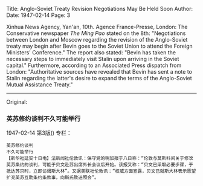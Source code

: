 Title: Anglo-Soviet Treaty Revision Negotiations May Be Held Soon
Author:
Date: 1947-02-14
Page: 3

Xinhua News Agency, Yan'an, 10th. Agence France-Presse, London: The Conservative newspaper *The Ming Pao* stated on the 8th: "Negotiations between London and Moscow regarding the revision of the Anglo-Soviet treaty may begin after Bevin goes to the Soviet Union to attend the Foreign Ministers' Conference." The report also stated: "Bevin has taken the necessary steps to immediately visit Stalin upon arriving in the Soviet capital." Furthermore, according to an Associated Press dispatch from London: "Authoritative sources have revealed that Bevin has sent a note to Stalin regarding the latter's desire to expand the terms of the Anglo-Soviet Mutual Assistance Treaty."



<hr /> 

Original: 


### 英苏修约谈判不久可能举行

1947-02-14
第3版()
专栏：

    英苏修约谈判
    不久可能举行
    【新华社延安十日电】法新闻社伦敦讯：保守党的明加报于八日称：“伦敦与莫斯科间关于修改英苏条约的谈判，可能于贝文赴苏出席外长会议后开始。该报又称：“贝文已采取必要步骤，于抵达苏京时，立即访谒斯大林”。又据美联社伦敦讯：“权威方面宣露，贝文已就斯大林表示愿望扩充英苏互助条约条款事，向斯氏致送照会”。
